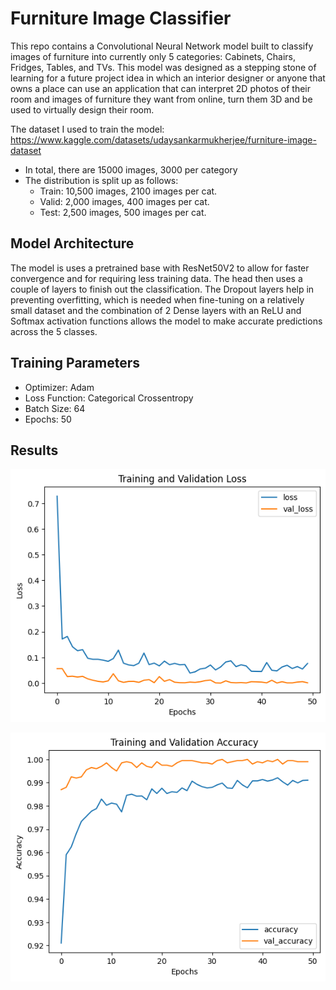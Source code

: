 # Furniture Image Classifier

This repo contains a Convolutional Neural Network model built to classify images of furniture into currently only 5 categories: Cabinets, Chairs, Fridges, Tables, and TVs. This model was designed as a stepping stone of learning for a future project idea in which an interior designer or anyone that owns a place can use an application that can interpret 2D photos of their room and images of furniture they want from online, turn them 3D and be used to virtually design their room.

The dataset I used to train the model: https://www.kaggle.com/datasets/udaysankarmukherjee/furniture-image-dataset
- In total, there are 15000 images, 3000 per category
- The distribution is split up as follows:
    - Train: 10,500 images, 2100 images per cat.
    - Valid: 2,000 images, 400 images per cat.
    - Test: 2,500 images, 500 images per cat.

## Model Architecture
The model is uses a pretrained base with ResNet50V2 to allow for faster convergence and for requiring less training data. The head then uses a couple of layers to finish out the classification. The Dropout layers help in preventing overfitting, which is needed when fine-tuning on a relatively small dataset and the combination of 2 Dense layers with an ReLU and Softmax activation functions allows the model to make accurate predictions across the 5 classes.

## Training Parameters
- Optimizer: Adam
- Loss Function: Categorical Crossentropy
- Batch Size: 64
- Epochs: 50

## Results
![training and validation loss plot](resulting_plots/train_val_loss.png)

![training and validation accuracy plot](resulting_plots/train_val_acc.png)
